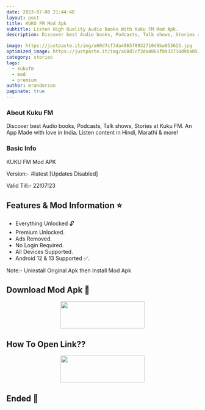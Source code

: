 ```yaml
---
date: 2023-07-08 21:44:40
layout: post
title: KUKU FM Mod Apk
subtitle: Listen High Quality Audio Books With Kuku FM Mod Apk.
description: Discover best Audio books, Podcasts, Talk shows, Stories at Kuku FM. An App Made with love in India. Listen content in Hindi, Marathi & more!.

image: https://justpaste.it/img/a60d7cf3da4865f8932710d9ba053615.jpg
optimized_image: https://justpaste.it/img/a60d7cf3da4865f8932710d9ba053615.jpg
category: stories
tags:
  - kukufm
  - mod
  - premium
author: mranderson
paginate: true
---
```


### About Kuku FM 
Discover best Audio books, Podcasts, Talk shows, Stories at Kuku FM. An App Made with love in India. Listen content in Hindi, Marathi & more!

### Basic Info
KUKU FM Mod APK

Version:- #latest [Updates Disabled]

Valid Till:- 22!07!23

<!--page-->

## Features & Mod Information ⭐

- Everything Unlocked 🔓
- Premium Unlocked.
- Ads Removed.
- No Login Required.
- All Devices Supported.
- Android 12 & 13 Supported ✅.

Note:- Uninstall Original Apk then Install Mod Apk


## Download Mod Apk 📩

<p align="center"><a href="https://9qr.de/LJIwk9"><img src="https://img.shields.io/badge/Download-Now-black?&style=for-the-badge&logo=download" width="220" height="70.45"></a></p>


## How To Open Link??

<p align="center"><a href="https://t.me/HowToRedirect/5"><img src="https://img.shields.io/badge/HowToOpen-Link-black?&style=for-the-badge&logo=telegram" width="220" height="70.45"></a></p>

## Ended 👀
